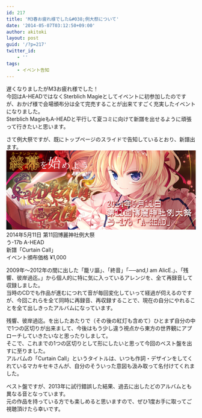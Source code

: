 ```yaml
---
id: 217
title: 'M3春お疲れ様でした&#038;例大祭について'
date: '2014-05-07T03:12:50+09:00'
author: akitoki
layout: post
guid: '/?p=217'
twitter_id:
    - ''
tags:
    - イベント告知
---
```


遅くなりましたがM3お疲れ様でした！  
今回はA-HEADではなくSterblich Magieとしてイベントに初参加したのですが、おかげ様で会場頒布分は全て完売することが出来てすごく充実したイベントになりました。  
Sterblich MagieもA-HEADと平行して夏コミに向けて新譜を出せるように頑張って行きたいと思います。
<!--more-->
さて例大祭ですが、既にトップページのスライドで告知しているとおり、新譜出ます。  
[![例大祭新譜](/assets/images/old/slide4.jpg)](/rei11/)  
2014年5月11日 第11回博麗神社例大祭  
う-17b A-HEAD  
新譜「Curtain Call」  
イベント頒布価格 ¥1,000

2009年〜2012年の間に出した「籠リ謳」、「終音」「──and,I am AlicE.」、「残響、彼岸過迄。」から個人的に特に気に入っているアレンジを、全て再録音して収録しました。  
当時のCDでも作品が進むにつれて音が毎回変化していって経過が伺えるのですが、今回これらを全て同時に再録音、再収録することで、現在の自分にやれることを全て出しきったアルバムになっています。

残響、彼岸過迄。を出したあたりで（その後の紅灯も含めて）ひとまず自分の中で1つの区切りが出来まして、今後はもう少し違う視点から東方の世界観にアプローチしていきたいなと思ったりしまして。  
そこで、これまでの1つの区切りとして形にしたいと思って今回のベスト盤を出すに至りました。  
アルバムの「Curtain Call」というタイトルは、いつも作詞・デザインをしてくれているマカキセキさんが、自分のそういった意図も汲み取って名付けてくれました。

ベスト盤ですが、2013年に試行錯誤した結果、過去に出したどのアルバムとも異なる音となっています。  
元の作品を持っている方でも楽しめると思いますので、ぜひ1度お手に取ってご視聴頂けたら幸いです。
